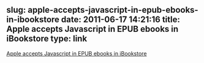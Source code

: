 slug: apple-accepts-javascript-in-epub-ebooks-in-ibookstore
date: 2011-06-17 14:21:16
title: Apple accepts Javascript in EPUB ebooks in iBookstore
type: link
---

[Apple accepts Javascript in EPUB ebooks in iBookstore](http://www.pigsgourdsandwikis.com/2011/06/javascript-accepted-in-ibookstore.html)
